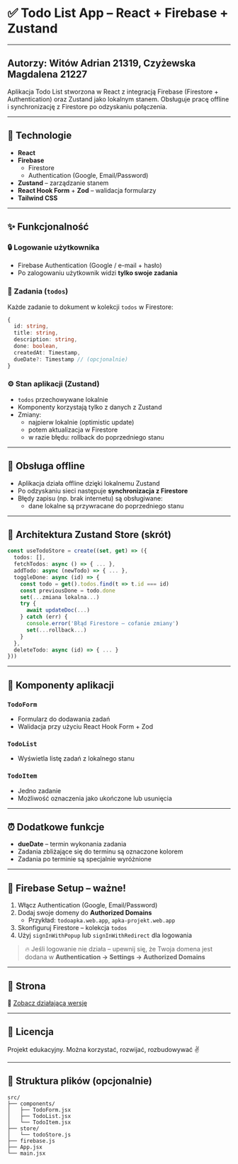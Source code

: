 # ✅ Todo List App – React + Firebase + Zustand
---
Autorzy: Witów Adrian 21319, Czyżewska Magdalena 21227
---

Aplikacja Todo List stworzona w React z integracją Firebase (Firestore + Authentication) oraz Zustand jako lokalnym stanem. Obsługuje pracę offline i synchronizację z Firestore po odzyskaniu połączenia.

---

## 🔧 Technologie

- **React**
- **Firebase**
  - Firestore
  - Authentication (Google, Email/Password)
- **Zustand** – zarządzanie stanem
- **React Hook Form** + **Zod** – walidacja formularzy
- **Tailwind CSS**

---

## ✨ Funkcjonalność

### 🔒 Logowanie użytkownika
- Firebase Authentication (Google / e-mail + hasło)
- Po zalogowaniu użytkownik widzi **tylko swoje zadania**

### 📝 Zadania (`todos`)
Każde zadanie to dokument w kolekcji `todos` w Firestore:

```ts
{
  id: string,
  title: string,
  description: string,
  done: boolean,
  createdAt: Timestamp,
  dueDate?: Timestamp // (opcjonalnie)
}
```

### ⚙️ Stan aplikacji (Zustand)
- `todos` przechowywane lokalnie
- Komponenty korzystają tylko z danych z Zustand
- Zmiany:
  - najpierw lokalnie (optimistic update)
  - potem aktualizacja w Firestore
  - w razie błędu: rollback do poprzedniego stanu

---

## 🔄 Obsługa offline

- Aplikacja działa offline dzięki lokalnemu Zustand
- Po odzyskaniu sieci następuje **synchronizacja z Firestore**
- Błędy zapisu (np. brak internetu) są obsługiwane:
  - dane lokalne są przywracane do poprzedniego stanu

---

## 🧠 Architektura Zustand Store (skrót)

```ts
const useTodoStore = create((set, get) => ({
  todos: [],
  fetchTodos: async () => { ... },
  addTodo: async (newTodo) => { ... },
  toggleDone: async (id) => {
    const todo = get().todos.find(t => t.id === id)
    const previousDone = todo.done
    set(...zmiana lokalna...)
    try {
      await updateDoc(...)
    } catch (err) {
      console.error('Błąd Firestore – cofanie zmiany')
      set(...rollback...)
    }
  },
  deleteTodo: async (id) => { ... }
}))
```

---

## 🧩 Komponenty aplikacji

### `TodoForm`
- Formularz do dodawania zadań
- Walidacja przy użyciu React Hook Form + Zod

### `TodoList`
- Wyświetla listę zadań z lokalnego stanu

### `TodoItem`
- Jedno zadanie
- Możliwość oznaczenia jako ukończone lub usunięcia

---

## ⏰ Dodatkowe funkcje

- **dueDate** – termin wykonania zadania
- Zadania zbliżające się do terminu są oznaczone kolorem
- Zadania po terminie są specjalnie wyróżnione

---

## 🔧 Firebase Setup – ważne!

1. Włącz Authentication (Google, Email/Password)
2. Dodaj swoje domeny do **Authorized Domains**
   - Przykład: `todoapka.web.app`, `apka-projekt.web.app`
3. Skonfiguruj Firestore – kolekcja `todos`
4. Użyj `signInWithPopup` lub `signInWithRedirect` dla logowania

> 🔥 Jeśli logowanie nie działa – upewnij się, że Twoja domena jest dodana w **Authentication → Settings → Authorized Domains**

---

## 🧪 Strona

🔗 [Zobacz działającą wersję](https://todoapka.web.app)

---

## 📜 Licencja

Projekt edukacyjny. Można korzystać, rozwijać, rozbudowywać ✌️

---

## 📁 Struktura plików (opcjonalnie)

```
src/
├── components/
│   ├── TodoForm.jsx
│   ├── TodoList.jsx
│   └── TodoItem.jsx
├── store/
│   └── todoStore.js
├── firebase.js
├── App.jsx
└── main.jsx
```
